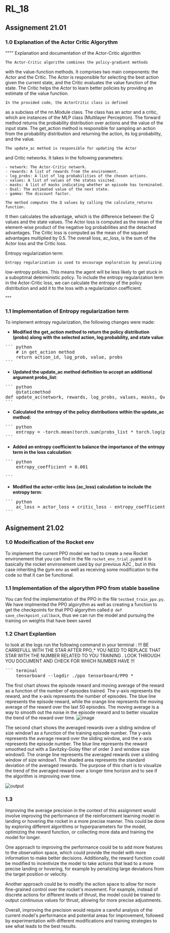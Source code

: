 # RL_18

## Assignement 21.01


### 1.0 Explanation of the Actor Critic Algorythm

""""
 Explanation and documentation of the Actor-Critic algorithm

    The Actor-Critic algorithm combines the policy-gradient methods 
with the value-function methods. It comprises two main components: the Actor and 
the Critic. The Actor is responsible for selecting the best action given the 
current state, and the Critic evaluates the value function of the state. 
The Critic helps the Actor to learn better policies by providing an estimate 
of the value function.

    In the provided code, the ActorCritic class is defined 
as a subclass of the nn.Module class. The class has an actor and a critic,
which are instances of the MLP class (Multilayer Perceptron). 
The forward method returns the probability distribution over actions
and the value of the input state. The get_action method is responsible
for sampling an action from the probability distribution and returning 
the action, its log probability, and the value.

    The update_ac method is responsible for updating the Actor 
and Critic networks. It takes in the following parameters:

    - network: The Actor-Critic network.
    - rewards: A list of rewards from the environment.
    - log_probs: A list of log probabilities of the chosen actions.
    - values: A list of values of the states visited.
    - masks: A list of masks indicating whether an episode has terminated.
    - Qval: The estimated value of the next state.
    - gamma: The discount factor.

    The method computes the Q values by calling the calculate_returns function.
It then calculates the advantage, which is the difference between the Q values 
and the state values. The Actor loss is computed as the mean of the element-wise 
product of the negative log probabilities and the detached advantages. 
The Critic loss is computed as the mean of the squared advantages multiplied by 0.5. 
The overall loss, ac_loss, is the sum of the Actor loss and the Critic loss.

Entropy regularization term:

    Entropy regularization is used to encourage exploration by penalizing 
low-entropy policies. This means the agent will be less likely to get stuck 
in a suboptimal deterministic policy. To include the entropy regularization 
term in the Actor-Critic loss, we can calculate the entropy of the policy 
distribution and add it to the loss with a regularization coefficient.


"""
### 1.1 Implementation of Entropy regularization term 

To implement entropy regularization, the following changes were made:

- **Modified the get_action method to return the policy distribution (probs) along with the selected action, log probability, and state value**: 
<pre>
``` python
    # in get_action method
    return action_id, log_prob, value, probs
```
</pre>

- **Updated the update_ac method definition to accept an additional argument probs_list**:

<pre>
``` python
    @staticmethod
def update_ac(network, rewards, log_probs, values, masks, Qval, probs_list, gamma=GAMMA):
```
</pre>

- **Calculated the entropy of the policy distributions within the update_ac method:**

<pre>
``` python
    entropy = -torch.mean(torch.sum(probs_list * torch.log(probs_list + 1e-9), dim=-1))
```
</pre>

- **Added an entropy coefficient to balance the importance of the entropy term in the loss calculation**:

<pre>
``` python
    entropy_coefficient = 0.001

```
</pre>

- **Modified the actor-critic loss (ac_loss) calculation to include the entropy term**:

<pre>
``` python
    ac_loss = actor_loss + critic_loss - entropy_coefficient * entropy
```
</pre>


## Asignement 21.02


### 1.0 Modeification of the Rocket env

To implement the current PPO model we had to create a new Rocket environement that you can find in the file `rocket_env_trial.py`and it is basically the rocket environement used by our previous A2C , but in this case inheriting the gym env as well as receiving some modification to the code so that it can be functional. 

### 1.1 Implementation of the algorythm PPO from stable baseline 

You can find the implementation of the PPO in the file `testbed_train_ppo.py`.
We have implmented the PPO algorythm as well as creating a function to get the checkpoints for that PPO algorythm called `@ def save_checkpoint_callback`, thus we can run the model and pursuing the training on weights that have been saved


### 1.2 Chart Explantion

to look at the logs run the following command in your terminal :
!!! BE CARREFULL WITH THE STAR AFTER PPO_* YOU NEED TO REPLACE THAT STAR WITH THE NUMBER RELATED TO YOU TRAINING . LOOK THROUGH YOU DOCUMENT AND CHECK FOR WHICH NUMBER HAVE !!!
<pre>
``` terminal
    tensorboard --logdir ./ppo_tensorboard/PPO_*
</pre>


The first chart shows the episode reward and moving average of the reward as a function of the number of episodes trained. The y-axis represents the reward, and the x-axis represents the number of episodes. The blue line represents the episode reward, while the orange line represents the moving average of the reward over the last 50 episodes. The moving average is a way to smooth out the noise in the episode reward and to better visualize the trend of the reward over time.
![image](https://user-images.githubusercontent.com/55255975/233862829-17b400b6-be63-498a-ae27-d3c556424aa6.png)
<p>
The second chart shows the averaged rewards over a sliding window of size window1 as a function of the training episode number. The y-axis represents the average reward over the sliding window, and the x-axis represents the episode number. The blue line represents the reward smoothed out with a Savitzky-Golay filter of order 3 and window size window0. The orange line represents the averaged rewards over a sliding window of size window1. The shaded area represents the standard deviation of the averaged rewards. The purpose of this chart is to visualize the trend of the averaged reward over a longer time horizon and to see if the algorithm is improving over time.
 
![output](https://user-images.githubusercontent.com/55255975/233863014-b42bf0d2-3104-4746-8b48-6497766db1c0.png)

### 1.3 

Improving the average precision in the context of this assignment would involve improving the performance of the reinforcement learning model in landing or hovering the rocket in a more precise manner. This could be done by exploring different algorithms or hyperparameters for the model, optimizing the reward function, or collecting more data and training the model for longer.

One approach to improving the performance could be to add more features to the observation space, which could provide the model with more information to make better decisions. Additionally, the reward function could be modified to incentivize the model to take actions that lead to a more precise landing or hovering, for example by penalizing large deviations from the target position or velocity.

Another approach could be to modify the action space to allow for more fine-grained control over the rocket's movement. For example, instead of discrete actions for different levels of thrust, the model could be trained to output continuous values for thrust, allowing for more precise adjustments.

Overall, improving the precision would require a careful analysis of the current model's performance and potential areas for improvement, followed by experimentation with different modifications and training strategies to see what leads to the best results.
